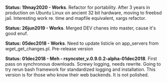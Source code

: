 __Status:__ __19may2020 - Works__. Refactor for portability. After 3 years in production on Ubuntu Linux on ancient 32 bit hardware, moving to freebsd jail. Interesting work re. time and mapfile equivalent, xargs refactor.

__Status:__ __26jun2019 - Works__. Merged DEV chanes into master, cause it's good enuf.

__Status:__ __05dec2018 - Works__. Need to update listicle on app_servers from wget_get_changes.pl. Pre-release version

__Status:__ __01dec2018 - Meh - rsyncster\_v.0.9.0.2-alpha-01dec2018__. First pass on synchronous downloads. Screwy logging, needs rewrite. Going to try rerun bash framework for standardized logging and installation. This version is for those who know their web backends. It is not polished.
